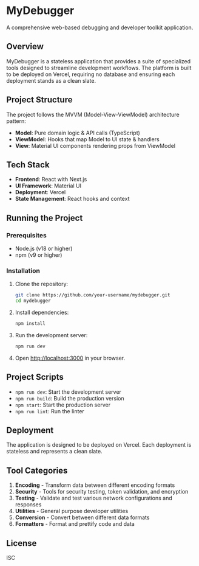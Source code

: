 # MyDebugger

A comprehensive web-based debugging and developer toolkit application.

## Overview

MyDebugger is a stateless application that provides a suite of specialized tools designed to streamline development workflows. The platform is built to be deployed on Vercel, requiring no database and ensuring each deployment stands as a clean slate.

## Project Structure

The project follows the MVVM (Model-View-ViewModel) architecture pattern:

- **Model**: Pure domain logic & API calls (TypeScript)
- **ViewModel**: Hooks that map Model to UI state & handlers
- **View**: Material UI components rendering props from ViewModel

## Tech Stack

- **Frontend**: React with Next.js
- **UI Framework**: Material UI
- **Deployment**: Vercel
- **State Management**: React hooks and context

## Running the Project

### Prerequisites

- Node.js (v18 or higher)
- npm (v9 or higher)

### Installation

1. Clone the repository:
   ```bash
   git clone https://github.com/your-username/mydebugger.git
   cd mydebugger
   ```

2. Install dependencies:
   ```bash
   npm install
   ```

3. Run the development server:
   ```bash
   npm run dev
   ```

4. Open [http://localhost:3000](http://localhost:3000) in your browser.

## Project Scripts

- `npm run dev`: Start the development server
- `npm run build`: Build the production version
- `npm start`: Start the production server
- `npm run lint`: Run the linter

## Deployment

The application is designed to be deployed on Vercel. Each deployment is stateless and represents a clean slate.

## Tool Categories

1. **Encoding** - Transform data between different encoding formats
2. **Security** - Tools for security testing, token validation, and encryption
3. **Testing** - Validate and test various network configurations and responses
4. **Utilities** - General purpose developer utilities
5. **Conversion** - Convert between different data formats
6. **Formatters** - Format and prettify code and data

## License

ISC
